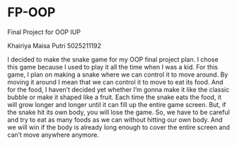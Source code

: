 # FP-OOP
Final Project for OOP IUP

Khairiya Maisa Putri
5025211192

I decided to make the snake game for my OOP final project plan.
I chose this game because I used to play it all the time when I was a kid.
For this game, I plan on making a snake where we can control it to move around.
By moving it around I mean that we can control it to move to eat its food.
And for the food, I haven’t decided yet whether I’m gonna make it like the classic bubble
or make it shaped like a fruit. Each time the snake eats the food, it will grow longer and longer
until it can fill up the entire game screen. But, if the snake hit its own body, you will lose the game.
So, we have to be careful and try to eat as many foods as we can without hitting our own body.
And we will win if the body is already long enough to cover the entire screen and can’t move
anywhere anymore.